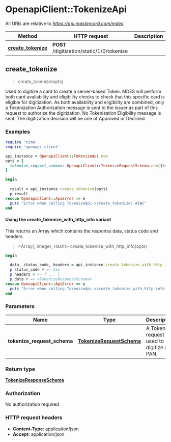 # OpenapiClient::TokenizeApi

All URIs are relative to *https://api.mastercard.com/mdes*

| Method | HTTP request | Description |
| ------ | ------------ | ----------- |
| [**create_tokenize**](TokenizeApi.md#create_tokenize) | **POST** /digitization/static/1/0/tokenize |  |


## create_tokenize

> <TokenizeResponseSchema> create_tokenize(opts)



Used to digitize a card to create a server-based Token. MDES will perform both card availability and eligibility checks to check that this specific card is eligible for digitization. As both availability and eligibility are combined, only a Tokenization Authorization message is sent to the issuer as part of this request to authorize the digitization. No Tokenization Eligibility message is sent. The digitization decision will be one of Approved or Declined. 

### Examples

```ruby
require 'time'
require 'openapi_client'

api_instance = OpenapiClient::TokenizeApi.new
opts = {
  tokenize_request_schema: OpenapiClient::TokenizeRequestSchema.new({token_type: 'CLOUD', token_requestor_id: '98765432101', task_id: '123456', funding_account_info: OpenapiClient::FundingAccountInfo.new}) # TokenizeRequestSchema | A Tokenize request is used to digitize a PAN. 
}

begin
  
  result = api_instance.create_tokenize(opts)
  p result
rescue OpenapiClient::ApiError => e
  puts "Error when calling TokenizeApi->create_tokenize: #{e}"
end
```

#### Using the create_tokenize_with_http_info variant

This returns an Array which contains the response data, status code and headers.

> <Array(<TokenizeResponseSchema>, Integer, Hash)> create_tokenize_with_http_info(opts)

```ruby
begin
  
  data, status_code, headers = api_instance.create_tokenize_with_http_info(opts)
  p status_code # => 2xx
  p headers # => { ... }
  p data # => <TokenizeResponseSchema>
rescue OpenapiClient::ApiError => e
  puts "Error when calling TokenizeApi->create_tokenize_with_http_info: #{e}"
end
```

### Parameters

| Name | Type | Description | Notes |
| ---- | ---- | ----------- | ----- |
| **tokenize_request_schema** | [**TokenizeRequestSchema**](TokenizeRequestSchema.md) | A Tokenize request is used to digitize a PAN.  | [optional] |

### Return type

[**TokenizeResponseSchema**](TokenizeResponseSchema.md)

### Authorization

No authorization required

### HTTP request headers

- **Content-Type**: application/json
- **Accept**: application/json

